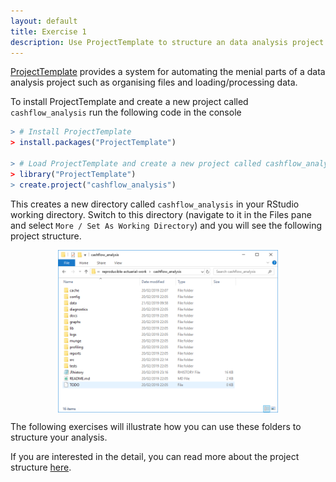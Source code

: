 ```yaml
---
layout: default
title: Exercise 1
description: Use ProjectTemplate to structure an data analysis project in R
---
```


<style type="text/css" media="screen">
  img {
    display: block;
    margin-left: auto;
    margin-right: auto;
    width: 70%;
  }
</style>

[ProjectTemplate](http://projecttemplate.net/) provides a system for automating the menial parts of a data analysis project such as organising files and loading/processing data.

To install ProjectTemplate and create a new project called `cashflow_analysis` run the following code in the console

```R
> # Install ProjectTemplate
> install.packages("ProjectTemplate")

> # Load ProjectTemplate and create a new project called cashflow_analysis
> library("ProjectTemplate")
> create.project("cashflow_analysis")
```

This creates a new directory called `cashflow_analysis` in your RStudio working directory.  Switch to this directory (navigate to it in the Files pane and select `More / Set As Working Directory`) and you will see the following project structure.

<a href="assets/images/projecttemplate.png">![ProjectTemplate](assets/images/projecttemplate.png)</a>

The following exercises will illustrate how you can use these folders to structure your analysis.

If you are interested in the detail, you can read more about the project structure [here](http://projecttemplate.net/architecture.html).
